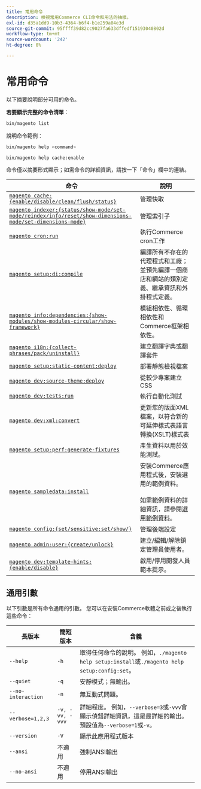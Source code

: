 ```yaml
---
title: 常用命令
description: 檢視常用Commerce CLI命令和用法的抽樣。
exl-id: d35a1dd9-10b3-4364-b6f4-b1e259a04e3d
source-git-commit: 95ffff39d82cc9027fa633dffedf15193040802d
workflow-type: tm+mt
source-wordcount: '242'
ht-degree: 0%

---
```


# 常用命令

以下摘要說明部分可用的命令。

**若要顯示完整的命令清單**：

```bash
bin/magento list
```

說明命令範例：

```bash
bin/magento help <command>
```

```bash
bin/magento help cache:enable
```

命令僅以摘要形式顯示；如需命令的詳細資訊，請按一下「命令」欄中的連結。

| 命令 | 說明 |
|--- |--- |
| [`magento cache:{enable/disable/clean/flush/status}`](../cli/manage-cache.md) | 管理快取 |
| [`magento indexer:{status/show-mode/set-mode/reindex/info/reset/show-dimensions-mode/set-dimensions-mode}`](../cli/manage-indexers.md) | 管理索引子 |
| [`magento cron:run`](../cli/configure-cron-jobs.md) | 執行Commerce cron工作 |
| [`magento setup:di:compile`](../cli/code-compiler.md) | 編譯所有不存在的代理程式和工廠；並預先編譯一個商店和網站的類別定義、繼承資訊和外掛程式定義。 |
| [`magento info:dependencies:{show-modules/show-modules-circular/show-framework}`](../cli/dependency-reports.md) | 模組相依性、循環相依性和Commerce框架相依性。 |
| [`magento i18n:{collect-phrases/pack/uninstall}`](../cli/localization.md) | 建立翻譯字典或翻譯套件 |
| [`magento setup:static-content:deploy`](../cli/static-view-file-deployment.md) | 部署靜態檢視檔案 |
| [`magento dev:source-theme:deploy`](../cli/create-symlinks.md) | 從較少專案建立CSS |
| [`magento dev:tests:run`](../cli/unit-tests.md) | 執行自動化測試 |
| [`magento dev:xml:convert`](../cli/convert-layout-files.md) | 更新您的版面XML檔案，以符合新的可延伸樣式表語言轉換(XSLT)樣式表 |
| [`magento setup:perf:generate-fixtures`](../cli/generate-data.md) | 產生資料以用於效能測試。 |
| [`magento sampledata:install`](../../installation/sample-data/overview.md) | 安裝Commerce應用程式後，安裝選用的範例資料。<br><br>如需範例資料的詳細資訊，請參閱[選用範例資料](../../installation/sample-data/overview.md)。 |
| [`magento config:{set/sensitive:set/show/}`](../cli/set-configuration-values.md) | 管理後端設定 |
| [`magento admin:user:{create/unlock}`](../../installation/tutorials/admin.md#create-edit-or-unloack-an-administrator-account) | 建立/編輯/解除鎖定管理員使用者。 |
| [`magento dev:template-hints:{enable/disable}`](https://developer.adobe.com/commerce/frontend-core/guide/themes/debug/) | 啟用/停用開發人員範本提示。 |

## 通用引數

以下引數是所有命令通用的引數。 您可以在安裝Commerce軟體之前或之後執行這些命令：

| 長版本 | 簡短版本 | 含義 |
|--- |--- |--- |
| `--help` | `-h` | 取得任何命令的說明。 例如，`./magento help setup:install`或`./magento help setup:config:set`。 |
| `--quiet` | `-q` | 安靜模式；無輸出。 |
| `--no-interaction` | `-n` | 無互動式問題。 |
| `--verbose=1,2,3` | `-v, -vv, -vvv` | 詳細程度。 例如，`--verbose=3`或`-vvv`會顯示偵錯詳細資訊，這是最詳細的輸出。 預設值為`--verbose=1`或`-v`。 |
| `--version` | `-V` | 顯示此應用程式版本 |
| `--ansi` | 不適用 | 強制ANSI輸出 |
| `--no-ansi` | 不適用 | 停用ANSI輸出 |
